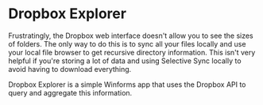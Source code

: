 # Dropbox Explorer

Frustratingly, the Dropbox web interface doesn't allow you to see the sizes of folders. The only way to do this is to sync all your files locally and use your local file browser to get recursive directory information. This isn't very helpful if you're storing a lot of data and using Selective Sync locally to avoid having to download everything.

Dropbox Explorer is a simple Winforms app that uses the Dropbox API to query and aggregate this information.
